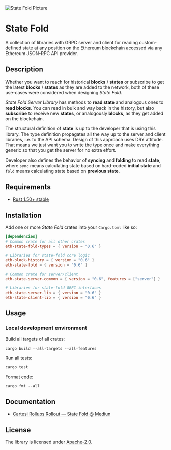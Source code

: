 ![State Fold Picture](https://cartesi.notion.site/image/https%3A%2F%2Fs3-us-west-2.amazonaws.com%2Fsecure.notion-static.com%2F0fd9b7e1-93a3-4c99-8680-eb28cbc6aa3e%2F2023_LinkedIn_Header_-_Core_Contributors_(1).png?table=block&id=9eea3776-7397-4739-81ad-c96172f72c1e&spaceId=62ffa304-a896-4e7e-823d-af99eb3cccf3&width=2000&userId=&cache=v2 "State Fold")

# State Fold

A collection of libraries with GRPC server and client for reading custom-defined state at any position on the Ethereum blockchain accessed via any Ethereum JSON-RPC API provider.

## Description

Whether you want to reach for historical **blocks** / **states** or subscribe to get the latest **blocks** / **states** as they are added to the network, both of these use-cases were considered when designing *State Fold*.

*State Fold Server Library* has methods to **read state** and analogous ones to **read blocks**. You can read in bulk and way back in the history, but also **subscribe** to receive new **states**, or analogously **blocks**, as they get added on the blockchain.

The structural definition of **state** is up to the developer that is using this library. The type definition propagates all the way up to the server and client libraries, i.e. to the API schema. Design of this approach uses DRY attitude. That means we just want you to write the type once and make everything generic so that you get the server for no extra effort.

Developer also defines the behavior of **syncing** and **folding** to read **state**, where `sync` means calculating state based on hard-coded **initial state** and `fold` means calculating state based on **previous state**.

## Requirements

* [Rust 1.50+ stable](https://rustup.rs/)

## Installation

Add one or more *State Fold* crates into your `Cargo.toml` like so:

```toml
[dependencies]
# Common crate for all other crates
eth-state-fold-types = { version = "0.6" }

# Libraries for state-fold core logic
eth-block-history = { version = "0.6" }
eth-state-fold = { version = "0.6" }

# Common crate for server/client
eth-state-server-common = { version = "0.6", features = ["server"] }

# Libraries for state-fold GRPC interfaces
eth-state-server-lib = { version = "0.6" }
eth-state-client-lib = { version = "0.6" }
```

## Usage

### Local development environment

Build all targets of all crates:

```
cargo build --all-targets --all-features
```

Run all tests:

```
cargo test
```

Format code:

```
cargo fmt --all
```

## Documentation

* [Cartesi Rollups Rollout — State Fold @ Mediun](https://medium.com/cartesi/state-fold-cfe5f4d79639)

## License

The library is licensed under [Apache-2.0](LICENSE).
